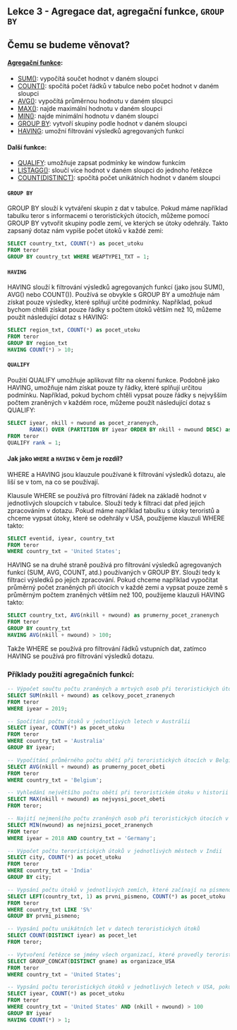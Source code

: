 ## Lekce 3 - Agregace dat, agregační funkce, `GROUP BY`

## Čemu se budeme věnovat?

#### [Agregační funkce](https://docs.snowflake.com/en/sql-reference/functions-aggregation):

- [SUM()](https://docs.snowflake.com/en/sql-reference/functions/sum.html): vypočítá součet hodnot v daném sloupci
- [COUNT()](https://docs.snowflake.com/en/sql-reference/functions/count.html): spočítá počet řádků v tabulce nebo počet hodnot v daném sloupci
- [AVG()](https://docs.snowflake.com/en/sql-reference/functions/avg.html): vypočítá průměrnou hodnotu v daném sloupci
- [MAX()](https://docs.snowflake.com/en/sql-reference/functions/min.html): najde maximální hodnotu v daném sloupci
- [MIN()](https://docs.snowflake.com/en/sql-reference/functions/min.html): najde minimální hodnotu v daném sloupci
- [GROUP BY](https://docs.snowflake.com/en/sql-reference/constructs/group.html): vytvoří skupiny podle hodnot v daném sloupci
- [HAVING](https://docs.snowflake.com/en/sql-reference/constructs/having.html): umožní filtrování výsledků agregovaných funkcí

#### Další funkce:

- [QUALIFY](https://docs.snowflake.com/en/sql-reference/constructs/qualify.html): umožňuje zapsat podmínky ke window funkcím
- [LISTAGG()](https://docs.snowflake.com/en/sql-reference/functions/listagg): sloučí více hodnot v daném sloupci do jednoho řetězce
- [COUNT(DISTINCT)](https://docs.snowflake.com/en/sql-reference/functions/count-distinct.html): spočítá počet unikátních hodnot v daném sloupci

#### `GROUP BY`

GROUP BY slouží k vytváření skupin z dat v tabulce. Pokud máme například tabulku teror s informacemi o teroristických útocích, můžeme pomocí GROUP BY vytvořit skupiny podle zemí, ve kterých se útoky odehrály. Takto zapsaný dotaz nám vypíše počet útoků v každé zemi:

```sql
SELECT country_txt, COUNT(*) as pocet_utoku
FROM teror
GROUP BY country_txt WHERE WEAPTYPE1_TXT = 1;
```

#### `HAVING`

HAVING slouží k filtrování výsledků agregovaných funkcí (jako jsou SUM(), AVG() nebo COUNT()). Používá se obvykle s GROUP BY a umožňuje nám získat pouze výsledky, které splňují určité podmínky. Například, pokud bychom chtěli získat pouze řádky s počtem útoků větším než 10, můžeme použít následující dotaz s HAVING:

```sql
SELECT region_txt, COUNT(*) as pocet_utoku
FROM teror
GROUP BY region_txt
HAVING COUNT(*) > 10;
```

#### `QUALIFY`

Použití QUALIFY umožňuje aplikovat filtr na okenní funkce. Podobně jako HAVING, umožňuje nám získat pouze ty řádky, které splňují určitou podmínku. Například, pokud bychom chtěli vypsat pouze řádky s nejvyšším počtem zraněných v každém roce, můžeme použít následující dotaz s QUALIFY:

```sql
SELECT iyear, nkill + nwound as pocet_zranenych,
       RANK() OVER (PARTITION BY iyear ORDER BY nkill + nwound DESC) as rank
FROM teror
QUALIFY rank = 1;
```

#### Jak jako `WHERE` a `HAVING` v čem je rozdíl?

WHERE a HAVING jsou klauzule používané k filtrování výsledků dotazu, ale liší se v tom, na co se používají.

Klausule WHERE se používá pro filtrování řádek na základě hodnot v jednotlivých sloupcích v tabulce. Slouží tedy k filtraci dat před jejich zpracováním v dotazu. Pokud máme například tabulku s útoky teroristů a chceme vypsat útoky, které se odehrály v USA, použijeme klauzuli WHERE takto:

```sql
SELECT eventid, iyear, country_txt
FROM teror
WHERE country_txt = 'United States';
```

HAVING se na druhé straně používá pro filtrování výsledků agregovaných funkcí (SUM, AVG, COUNT, atd.) používaných v GROUP BY. Slouží tedy k filtraci výsledků po jejich zpracování. Pokud chceme například vypočítat průměrný počet zraněných při útocích v každé zemi a vypsat pouze země s průměrným počtem zraněných větším než 100, použijeme klauzuli HAVING takto:

```sql
SELECT country_txt, AVG(nkill + nwound) as prumerny_pocet_zranenych
FROM teror
GROUP BY country_txt
HAVING AVG(nkill + nwound) > 100;

```

Takže WHERE se používá pro filtrování řádků vstupních dat, zatímco HAVING se používá pro filtrování výsledků dotazu.

### Příklady použití agregačních funkcí:

```sql
-- Výpočet součtu počtu zraněných a mrtvých osob při teroristických útocích v roce 2019
SELECT SUM(nkill + nwound) as celkovy_pocet_zranenych
FROM teror
WHERE iyear = 2019;

-- Spočítání počtu útoků v jednotlivých letech v Austrálii
SELECT iyear, COUNT(*) as pocet_utoku
FROM teror
WHERE country_txt = 'Australia'
GROUP BY iyear;

-- Vypočítání průměrného počtu obětí při teroristických útocích v Belgii
SELECT AVG(nkill + nwound) as prumerny_pocet_obeti
FROM teror
WHERE country_txt = 'Belgium';

-- Vyhledání největšího počtu obětí při teroristickém útoku v historii
SELECT MAX(nkill + nwound) as nejvyssi_pocet_obeti
FROM teror;

-- Najití nejmenšího počtu zraněných osob při teroristických útocích v roce 2018 v Německu
SELECT MIN(nwound) as nejnizsi_pocet_zranenych
FROM teror
WHERE iyear = 2018 AND country_txt = 'Germany';

-- Výpočet počtu teroristických útoků v jednotlivých městech v Indii
SELECT city, COUNT(*) as pocet_utoku
FROM teror
WHERE country_txt = 'India'
GROUP BY city;

-- Vypsání počtu útoků v jednotlivých zemích, které začínají na písmeno S
SELECT LEFT(country_txt, 1) as prvni_pismeno, COUNT(*) as pocet_utoku
FROM teror
WHERE country_txt LIKE 'S%'
GROUP BY prvni_pismeno;

-- Vypsání počtu unikátních let v datech teroristických útoků
SELECT COUNT(DISTINCT iyear) as pocet_let
FROM teror;

-- Vytvoření řetězce se jmény všech organizací, které provedly teroristické útoky v USA
SELECT GROUP_CONCAT(DISTINCT gname) as organizace_USA
FROM teror
WHERE country_txt = 'United States';

-- Vypsání počtu teroristických útoků v jednotlivých letech v USA, pokud měly více než 100 obětí
SELECT iyear, COUNT(*) as pocet_utoku
FROM teror
WHERE country_txt = 'United States' AND (nkill + nwound) > 100
GROUP BY iyear
HAVING COUNT(*) > 1;
```
